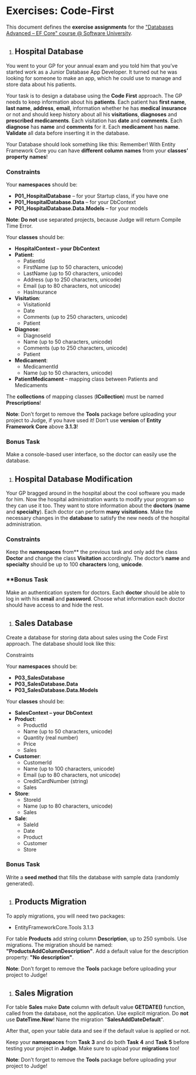 ﻿
# **Exercises: Code-First**
This document defines the **exercise assignments** for the ["Databases Advanced – EF Core" course @ Software University](https://softuni.bg/trainings/3221/entity-framework-core-february-2021).
1. ## **Hospital Database**
You went to your GP for your annual exam and you told him that you’ve started work as a Junior Database App Developer. It turned out he was looking for someone to make an app, which he could use to manage and store data about his patients.

Your task is to design a database using the **Code** **First** approach. The GP needs to keep information about his **patients**. Each patient has **first name**, **last name**, **address**, **email**, information whether he has **medical** **insurance** or not and should keep history about all his **visitations**, **diagnoses** and **prescribed** **medicaments**. Each visitation has **date** and **comments**. Each **diagnose** has **name** and **comments** for it. Each **medicament** has **name**. **Validate** all data before inserting it in the database.

Your Database should look something like this:
Remember! With Entity Framework Core you can have **different** **column** **names** from your **classes’** **property** **names**!

### **Constraints**
Your **namespaces** should be:

- **P01\_HospitalDatabase** – for your Startup class, if you have one
- **P01\_HospitalDatabase.Data** – for your DbContext
- **P01\_HospitalDatabase.Data.Models** – for your models

**Note**: **Do not** use separated projects, because Judge will return Compile Time Error.

Your **classes** should be:

- **HospitalContext – your DbContext**
- **Patient**:
  - PatientId
  - FirstName (up to 50 characters, unicode)
  - LastName (up to 50 characters, unicode)
  - Address (up to 250 characters, unicode)
  - Email (up to 80 characters, not unicode)
  - HasInsurance
- **Visitation**:
  - VisitationId
  - Date
  - Comments (up to 250 characters, unicode)
  - Patient
- **Diagnose**:
  - DiagnoseId
  - Name (up to 50 characters, unicode)
  - Comments (up to 250 characters, unicode)
  - Patient
- **Medicament**:
  - MedicamentId
  - Name (up to 50 characters, unicode)
- **PatientMedicament** – mapping class between Patients and Medicaments

The **collections** of mapping classes (**ICollection<PatientMedicament>**) must be named **Prescriptions**!

**Note**: Don’t forget to remove the **Tools** package before uploading your project to Judge, if you have used it!
Don’t use **version** of **Entity Framework Core** above **3.1.3**!
### **Bonus Task**
Make a console-based user interface, so the doctor can easily use the database.
1. ## **Hospital Database Modification**
Your GP bragged around in the hospital about the cool software you made for him. Now the hospital administration wants to modify your program so they can use it too. They want to store information about the **doctors** (**name** and **specialty**). Each doctor can perform **many** **visitations**. Make the necessary changes in the **database** to satisfy the new needs of the hospital administration. 
### **Constraints**
Keep the **namespaces** from** the previous task and only add the class **Doctor** and change the class **Visitation** accordingly. The doctor’s **name** and **specialty** should be up to 100 **characters** long, **unicode**.
### **\*\*Bonus Task**
Make an authentication system for doctors. Each **doctor** should be able to log in with his **email** and **password**. Choose what information each doctor should have access to and hide the rest.
1. ## **Sales Database**
Create a database for storing data about sales using the Code First approach. The database should look like this:

Constraints

Your **namespaces** should be:

- **P03\_SalesDatabase**
- **P03\_SalesDatabase.Data**
- **P03\_SalesDatabase.Data.Models**

Your **classes** should be:

- **SalesContext – your DbContext**
- **Product**:
  - ProductId
  - Name (up to 50 characters, unicode)
  - Quantity (real number)
  - Price
  - Sales
- **Customer**:
  - CustomerId
  - Name (up to 100 characters, unicode)
  - Email (up to 80 characters, not unicode)
  - CreditCardNumber (string)
  - Sales
- **Store**:
  - StoreId
  - Name (up to 80 characters, unicode)
  - Sales
- **Sale**:
  - SaleId
  - Date
  - Product
  - Customer
  - Store
### **Bonus Task**
Write a **seed method** that fills the database with sample data (randomly generated).
1. ## **Products Migration**
To apply migrations, you will need two packages:

- EntityFrameworkCore.Tools 3.1.3

For table **Products** add string column **Description**, up to 250 symbols. Use migrations. The migration should be named: <a name="ole_link1"></a><a name="ole_link2"></a>**"ProductsAddColumnDescription"**. Add a default value for the description property: **"No description"**.

**Note**: Don’t forget to remove the **Tools** package before uploading your project to Judge!
1. ## **Sales Migration**
For table **Sales** make **Date** column with default value **GETDATE()** function, called from the database, not the application. Use explicit migration. Do **not** use **DateTime.Now**! Name the migration "**SalesAddDateDefault**".

After that, open your table data and see if the default value is applied or not.

Keep your **namespaces** from **Task** **3** and do both **Task** **4** and **Task** **5** before testing your project in **Judge**. Make sure to upload your **migrations** too!

**Note**: Don’t forget to remove the **Tools** package before uploading your project to Judge!



